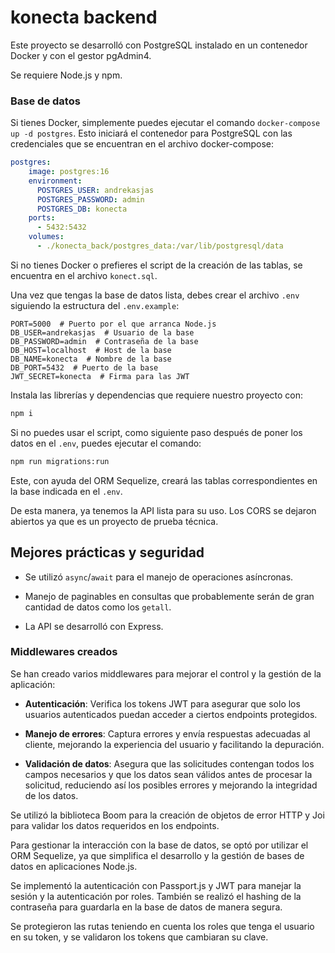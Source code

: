 # konecta backend

Este proyecto se desarrolló con PostgreSQL instalado en un contenedor Docker y con el gestor pgAdmin4.

Se requiere Node.js y npm.

### Base de datos

Si tienes Docker, simplemente puedes ejecutar el comando `docker-compose up -d postgres`. Esto iniciará el contenedor para PostgreSQL con las credenciales que se encuentran en el archivo docker-compose:

```yaml
postgres:
    image: postgres:16
    environment:
      POSTGRES_USER: andrekasjas
      POSTGRES_PASSWORD: admin
      POSTGRES_DB: konecta
    ports:
      - 5432:5432
    volumes:
      - ./konecta_back/postgres_data:/var/lib/postgresql/data
```

Si no tienes Docker o prefieres el script de la creación de las tablas, se encuentra en el archivo `konect.sql`.

Una vez que tengas la base de datos lista, debes crear el archivo `.env` siguiendo la estructura del `.env.example`:

```dotenv
PORT=5000  # Puerto por el que arranca Node.js
DB_USER=andrekasjas  # Usuario de la base
DB_PASSWORD=admin  # Contraseña de la base
DB_HOST=localhost  # Host de la base
DB_NAME=konecta  # Nombre de la base
DB_PORT=5432  # Puerto de la base
JWT_SECRET=konecta  # Firma para las JWT
```

Instala las librerías y dependencias que requiere nuestro proyecto con:

```bash
npm i
```

Si no puedes usar el script, como siguiente paso después de poner los datos en el `.env`, puedes ejecutar el comando:

```bash
npm run migrations:run
```

Este, con ayuda del ORM Sequelize, creará las tablas correspondientes en la base indicada en el `.env`.

De esta manera, ya tenemos la API lista para su uso. Los CORS se dejaron abiertos ya que es un proyecto de prueba técnica.

## Mejores prácticas y seguridad

- Se utilizó `async`/`await` para el manejo de operaciones asíncronas.

- Manejo de paginables en consultas que probablemente serán de gran cantidad de datos como los `getall`.

- La API se desarrolló con Express.

### Middlewares creados

Se han creado varios middlewares para mejorar el control y la gestión de la aplicación:

- **Autenticación**: Verifica los tokens JWT para asegurar que solo los usuarios autenticados puedan acceder a ciertos endpoints protegidos.

- **Manejo de errores**: Captura errores y envía respuestas adecuadas al cliente, mejorando la experiencia del usuario y facilitando la depuración.

- **Validación de datos**: Asegura que las solicitudes contengan todos los campos necesarios y que los datos sean válidos antes de procesar la solicitud, reduciendo así los posibles errores y mejorando la integridad de los datos.

Se utilizó la biblioteca Boom para la creación de objetos de error HTTP y Joi para validar los datos requeridos en los endpoints.

Para gestionar la interacción con la base de datos, se optó por utilizar el ORM Sequelize, ya que simplifica el desarrollo y la gestión de bases de datos en aplicaciones Node.js.

Se implementó la autenticación con Passport.js y JWT para manejar la sesión y la autenticación por roles. También se realizó el hashing de la contraseña para guardarla en la base de datos de manera segura.

Se protegieron las rutas teniendo en cuenta los roles que tenga el usuario en su token, y se validaron los tokens que cambiaran su clave.

